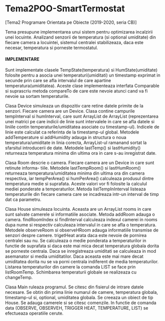 # Tema2POO-SmartTermostat
[Tema2 Programare Orientata pe Obiecte (2019-2020, seria CB)]


Tema presupune implementarea unui sistem pentru optimizarea incalzirii unei locuinte.
Analizand senzorii de temperatura (si optional umiditate) din fiecare camera a 
locuintei, sistemul centralei stabilizeaza, daca este necesar, temperatura si porneste 
termostatul.

#### IMPLEMENTARE
Sunt implementate clasele TempState(temperatura) si HumState(umiditate) folosite 
pentru a asocia unei temperaturi(umiditati) un timestamp exprimat in secunde prin
care se afla intervalul de care apartine temperatura(umiditatea).
Aceste clase implementeaza interfata Comparable si suprascriu metoda compareTo de care
este nevoie atunci cand va fi nevoie sa sortam temperaturile.

Clasa Device simuleaza un dispozitiv care retine datele primite de la senzori. Fiecare
camera are un Device. Clasa contine campurile tempInterval si humInterval, care sunt
ArrayList de ArrayList (reprezentarea unei matrici pe care indicii de linie sunt
intervalele in care se afla datele si liniile contin temperaturile/umiditatea asociate 
cu timestamp-ul). Indicele de linie este calculat ca referinta de la timestamp-ul global.
Metodele addTemperature si addHumidity adauga in structura o noua temperatura/umiditate
in linia corecta, ArrayList-ul ramanand sortat la sfarsitul introducerii de date.
Metodele lastTemp() si lastHumidity() returneaza temperatura minima din ultima ora in
care s-au inregistrat date.

Clasa Room descrie o camera. Fiecare camera are un Device in care sunt retinute informa-
tiile. Metodele lastTempRoom() si lastHumRoom() returneaza temperatura/umiditatea minima
din ultima ora din camera respectiva, iar tempPerArea() si humPerArea() calculeaza 
produsul dintre temperatura medie si suprafata. Aceste valori vor fi folosite la calculul
mediei ponderate a temperaturilor.
Metoda listTempInInterval listeaza temperaturile din fiecare camera care se incadreaza 
intr-un interval de timp dat ca parametru.

Clasa House simuleaza locuinta. Aceasta are un ArrayList rooms in care sunt salvate 
camerele si informatiile asociate. Metoda addRoom adauga o camera. findRoomIndex si
findInterval calculeaza indexul camerei in rooms dupa nume si respectiv calculeaza
intervalul in care se afla o temperatura.
Metodele observeRoom si observeHRoom adauga informatiile transmise de senzori despre 
camere. trigetHeat arata daca este nevoie de pornirea centralei sau nu. Se calculeaza
o medie ponderata a temperaturilor in functie de suprafata si daca este mai mica decat
temperatura globala dorita se porneste centrala. Daca se inregistreaza umiditati se
calculeaza in mod asemanator si media umiditatilor. Daca aceasta este mai mare decat 
umiditatea dorita nu se va porni centrala indiferent de media temperaturilor.
Listarea temperaturilor din camere la comanda LIST se face prin listRoomTemp.
Schimbarea temperaturii globale se realizeaza cu changeTemp.

Clasa Main ruleaza programul. Se citesc din fisierul de intrare datele necesare.
Se obtin din prima linie numarul de camere, temperatura globala, timestamp-ul si,
optional, umiditatea globala. Se creeaza un obiect de tip House. Se adauga camerele
si se citesc comenzile. In functie de comanda data (OBSERVE, OBSERVEH, TRIGGER HEAT,
TEMPERATURE, LIST) se efectueaza operatiile cerute.


